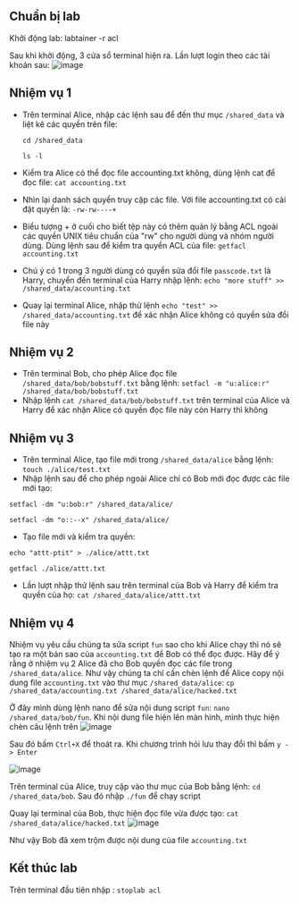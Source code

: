 ## Chuẩn bị lab ##
Khởi động lab: labtainer -r acl

Sau khi khởi động, 3 cửa sổ terminal hiện ra. Lần lượt login theo các tài khoản sau:
![image](https://user-images.githubusercontent.com/108949637/269626662-9f7fae5c-51d1-478e-82b5-456242074e7e.png)

## Nhiệm vụ 1 ##
- Trên terminal Alice, nhập các lệnh sau để đến thư mục `/shared_data` và liệt kê các quyền trên file:

  `cd /shared_data`

  `ls -l`

- Kiểm tra Alice có thể đọc file accounting.txt không, dùng lệnh cat để đọc file: `cat accounting.txt`
- Nhìn lại danh sách quyền truy cập các file. Với file accounting.txt có cài đặt quyền là: `-rw-rw----+`
- Biểu tượng + ở cuối cho biết tệp này có thêm quản lý bằng ACL ngoài các quyền UNIX tiêu chuẩn của "rw" cho người dùng và nhóm người dùng. Dùng lệnh sau để kiểm tra quyền ACL của file: `getfacl accounting.txt`
- Chú ý có 1 trong 3 người dùng có quyền sửa đổi file `passcode.txt` là Harry, chuyển đến terminal của Harry nhập lệnh: `echo "more stuff" >> /shared_data/accounting.txt`
- Quay lại terminal Alice, nhập thử lệnh `echo "test" >> /shared_data/accounting.txt` để xác nhận Alice không có quyền sửa đổi file này
## Nhiệm vụ 2 ##
- Trên terminal Bob, cho phép Alice đọc file `/shared_data/bob/bobstuff.txt` bằng lệnh: `setfacl -m "u:alice:r" /shared_data/bob/bobstuff.txt`
- Nhập lệnh `cat /shared_data/bob/bobstuff.txt` trên terminal của Alice và Harry để xác nhận Alice có quyền đọc file này còn Harry thì không
## Nhiệm vụ 3 ##
- Trên terminal Alice, tạo file mới trong `/shared_data/alice` bằng lệnh: `touch ./alice/test.txt`
- Nhập lệnh sau để cho phép ngoài Alice chỉ có Bob mới đọc được các file mới tạo:

`setfacl -dm "u:bob:r" /shared_data/alice/`

`setfacl -dm "o::--x" /shared_data/alice/`

- Tạo file mới và kiểm tra quyền:

`echo "attt-ptit" > ./alice/attt.txt`

`getfacl ./alice/attt.txt`

- Lần lượt nhập thử lệnh sau trên terminal của Bob và Harry để kiểm tra quyền của họ: `cat /shared_data/alice/attt.txt`

## Nhiệm vụ 4 ##
Nhiệm vụ yêu cầu chúng ta sửa script `fun` sao cho khi Alice chạy thì nó sẽ tạo ra một bản sao của `accounting.txt` để Bob có thể đọc được. Hãy để ý rằng ở nhiệm vụ 2 Alice đã cho Bob quyền đọc các file trong `/shared_data/alice`. Như vậy chúng ta chỉ cần chèn lệnh để Alice copy nội dung file `accounting.txt` vào thư mục `/shared_data/alice`: `cp /shared_data/accounting.txt /shared_data/alice/hacked.txt`

Ở đây mình dùng lệnh nano để sửa nội dung script `fun`: `nano /shared_data/bob/fun`. Khi nội dung file hiện lên màn hình, mình thực hiện chèn câu lệnh trên
![image](https://user-images.githubusercontent.com/108949637/269648266-431bc067-5273-4c2b-8c01-2aee3b5cf55c.png)

Sau đó bấm `Ctrl+X` để thoát ra. Khi chương trình hỏi lưu thay đổi thì bấm `y -> Enter`

![image](https://user-images.githubusercontent.com/108949637/269648742-40ec1a52-d906-473e-b391-1236b83da9b3.png)

Trên terminal của Alice, truy cập vào thư mục của Bob bằng lệnh: `cd /shared_data/bob`. Sau đó nhập `./fun` để chạy script

Quay lại terminal của Bob, thực hiện đọc file vừa được tạo: `cat /shared_data/alice/hacked.txt`
![image](https://user-images.githubusercontent.com/108949637/269650404-f676a29b-8bf5-48ba-91f2-691adec56bcb.png)

Như vậy Bob đã xem trộm được nội dung của file `accounting.txt`

## Kết thúc lab ##
Trên terminal đầu tiên nhập : `stoplab acl`
